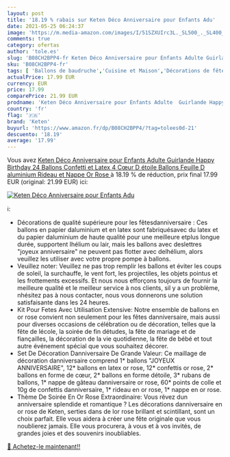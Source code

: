 ```yaml
---
layout: post
title: '18.19 % rabais sur Keten Déco Anniversaire pour Enfants Adu'
date: 2021-05-25 06:24:37
image: 'https://m.media-amazon.com/images/I/51SZXUIrc3L._SL500_._SL400_.jpg'
comments: true
category: ofertas
author: 'tole.es'
slug: 'B08CH2BPP4-fr Keten Déco Anniversaire pour Enfants Adulte Guirlande...'
sku: 'B08CH2BPP4-fr'
tags: [ 'Ballons de baudruche','Cuisine et Maison','Décorations de fête d’enfants','Décorations et accessoires de fête pour enfants','Fournitures de loisirs créatifs','Loisirs Créatifs','Party Supplies','keten', ]
actualPrice: 17.99 EUR
currency: EUR
price: 17.99
comparePrice: 21.99 EUR
prodname: 'Keten Déco Anniversaire pour Enfants Adulte  Guirlande Happy Birthday  24 Ballons Confetti et Latex  4 Cœur D étoile Ballons  Feuille D aluminium Rideau et Nappe Or Rose '
country: 'fr'
flag: '🇫🇷'
brand: 'Keten'
buyurl: 'https://www.amazon.fr/dp/B08CH2BPP4/?tag=tolees0d-21'
descuento: '18.19'
average: '17.99'
---
```


Vous avez [Keten Déco Anniversaire pour Enfants Adulte  Guirlande Happy Birthday  24 Ballons Confetti et Latex  4 Cœur D étoile Ballons  Feuille D aluminium Rideau et Nappe Or Rose ](https://www.amazon.fr/dp/B08CH2BPP4/?tag=tolees0d-21)  à  18.19 % de réduction, prix final  17.99 EUR (original: 21.99 EUR) ici:

[![Keten Déco Anniversaire pour Enfants Adu](https://m.media-amazon.com/images/I/51SZXUIrc3L._SL500_._SL400_.jpg)](https://www.amazon.fr/dp/B08CH2BPP4/?tag=tolees0d-21)

ℹ️:

- Décorations de qualité supérieure pour les fêtesdanniversaire : Ces ballons en papier daluminium et en latex sont fabriquésavec du latex et du papier daluminium de haute qualité pour une meilleure etplus longue durée, supportent lhélium ou lair, mais les ballons avec deslettres "joyeux anniversaire" ne peuvent pas flotter avec delhélium, alors veuillez les utiliser avec votre propre pompe à ballons.
- Veuillez noter: Veuillez ne pas trop remplir les ballons et éviter les coups de soleil, la surchauffe, le vent fort, les projectiles, les objets pointus et les frottements excessifs. Et nous nous efforçons toujours de fournir la meilleure qualité et le meilleur service à nos clients, sil y a un problème, nhésitez pas à nous contacter, nous vous donnerons une solution satisfaisante dans les 24 heures.
- Kit Pour Fetes Avec Utilisation Extensive: Notre ensemble de ballons en or rose convient non seulement pour les fêtes danniversaire, mais aussi pour diverses occasions de célébration ou de décoration, telles que la fête de lécole, la soirée de fin détudes, la fête de mariage et de fiançailles, la décoration de la vie quotidienne, la fête de bébé et tout autre événement spécial que vous souhaitez décorer.
- Set De Décoration Danniversaire De Grande Valeur: Ce maillage de décoration danniversaire comprend 1* ballons "JOYEUX ANNIVERSAIRE", 12* ballons en latex or rose, 12* confettis or rose, 2* ballons en forme de cœur, 2* ballons en forme détoile, 3* rubans de ballons, 1* nappe de gâteau danniversaire or rose, 60* points de colle et 10g de confettis danniversaire, 1* rideau en or rose, 1* nappe en or rose.
- Thème De Soirée En Or Rose Extraordinaire: Vous rêvez dun anniversaire splendide et romantique ? Les décorations danniversaire en or rose de Keten, serties dans de lor rose brillant et scintillant, sont un choix parfait. Elle vous aidera à créer une fête originale que vous noublierez jamais. Elle vous procurera, à vous et à vos invités, de grandes joies et des souvenirs inoubliables.

[🛒 Achetez-le maintenant!!](https://www.amazon.fr/dp/B08CH2BPP4/?tag=tolees0d-21)
